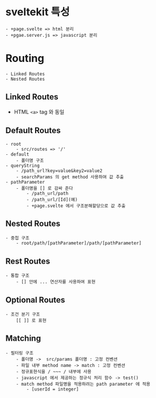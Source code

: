 # sveltekit 특성
    - +page.svelte => html 분리
    - +pgae.server.js => javascript 분리

# Routing
    - Linked Routes
    - Nested Routes

## Linked Routes 

- HTML `<a>` tag 와 동일

## Default Routes

    - root
        - src/routes => '/'
    - default
        - 폴더명 구조
    - queryString
        - /path_url?key=value&key2=value2
        - searchParams 의 get method 사용하여 값 추출
    - pathParameter
        - 폴더명을 [] 로 감싸 준다
            - /path_url/path
            - /path_url/[Id](예)
            - +page.svelte 에서 구조분해할당으로 값 추출
    

## Nested Routes

    - 중첩 구조
        - root/path/[pathParameter]/path/[pathParameter]
    

## Rest Routes

    - 통합 구조
        - [] 안에 ... 연산자를 사용하여 표현


## Optional Routes

    - 조건 분기 구조
        [[ ]] 로 표현


## Matching 

    - 필터링 구조
        - 폴더명 ->  src/params 폴더명 : 고정 컨벤션
        - 파일 내부 method name -> match : 고정 컨벤션
        - 정규표현식을 / ~~~ / 내부에 사용
        - javascript 에서 제공하는 정규식 처리 함수 -> test()
        - match method 파일명을 적용하려는 path parameter 에 적용
            - [userId = integer]